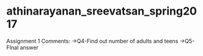 # athinarayanan_sreevatsan_spring2017
Assignment 1 Comments:
->Q4-Find out number of adults and teens
->Q5-FInal answer 
